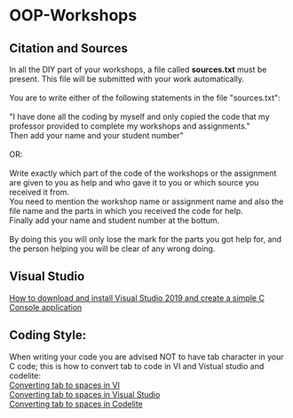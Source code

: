 # OOP-Workshops

## Citation and Sources 
In all the DIY part of your workshops, a file called **sources.txt** must be present. This file will be submitted with your work automatically.<br />   
You are to write either of the following statements in the file "sources.txt":<br /><br />
"I have done all the coding by myself and only copied the code that my professor provided to complete my workshops and assignments."<br />
Then add your name and your student number"<br /><br />
OR:<br /><br />
Write exactly which part of the code of the workshops or the assignment are given to you as help and who gave it to you or which source you received it from. <br />
You need to mention the workshop name or assignment name and also the file name and the parts in which you received the code for help.<br />
Finally add your name and student number at the bottum.<br /><br />
By doing this you will only lose the mark for the parts you got help for, and the person helping you will be clear of any wrong doing. 

## Visual Studio
[How to download and install Visual Studio 2019 and create a simple C Console application](https://www.youtube.com/watch?v=DJsHqi5itao)<br />
## Coding Style:
When writing your code you are advised NOT to have tab character in your C code; this is how to convert tab to code in VI and Vistual studio and codelite: <br />
[Converting tab to spaces in VI](http://vim.wikia.com/wiki/Converting_tabs_to_spaces) <br />
[Converting tab to spaces in Visual Studio](https://www.youtube.com/watch?v=oW4viEA72UI)<br />
[Converting tab to spaces in Codelite](https://www.youtube.com/watch?v=XQMPJpA8fJI&t)<br />
